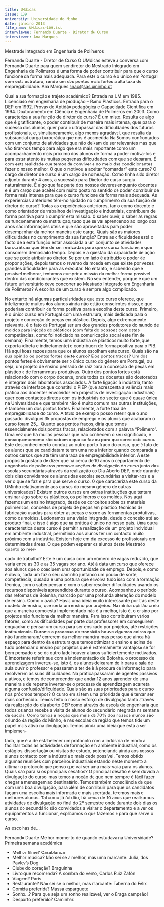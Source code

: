 ```yaml
---
title: UMdicas
issue: 109
university: Universidade do Minho
date: janeiro 2013
file_name: UMdicas-109.txt
interviewee: Fernando Duarte - Diretor de Curso
interviewer: Ana Marques
---
```


Mestrado Integrado em Engenharia de Polímeros

Fernando Duarte - Diretor de Curso
O UMdicas esteve à conversa com Fernando Duarte para quem ser diretor do Mestrado Integrado em
Engenharia de Polímeros é uma forma de poder contribuir para que o curso funcione da forma mais adequada. Para este o curso é o único em Portugal com
esta estrutura, sendo um dos pontos mais fortes a
alta taxa de empregabilidade.
Ana Marques
anac@sas.uminho.pt

Qual a sua formação e trajeto académico?
Entrada na UM em 1985. Licenciado em engenharia
de produção – Ramo Plásticos. Entrada para o DEP
em 1992. Provas de Aptidão pedagógica e Capacidade Cientifica em 1994. Doutoramento em Ciência e
Engenharia de Polímeros em 2003.
Como caracteriza a sua função de diretor de
curso?
É um misto. Resulta de algo que é gratificante, o poder contribuir de maneira mais intensa, quer para
o sucesso dos alunos, quer para o ultrapassar das
dificuldades dos futuros profissionais, e, simultaneamente, algo menos agradável, que resulta da substancial carga burocrática que nos é acometida Na
Somos confrontados com um conjunto de atividades
que não deixam de ser relevantes mas que vão tirar-nos tempo para algo que era mais importante como
um acompanhamento mais próximo dos alunos de
forma a poder motiva-los e para estar atento às muitas pequenas dificuldades com que se deparam. É
com esta realidade que temos de conviver e no meio
das condicionantes fazer o nosso melhor.
O que o motivou a aceitar “comandar” este
curso?
O cargo de diretor de curso é um cargo de nomeação. Como tinha sido diretor adjunto durante 4 anos,
a sucessão para Diretor de curso surgiu naturalmente. É algo que faz parte dos nossos deveres enquanto
docentes e é um cargo que aceitei com muito gosto
no sentido de poder contribuir de forma mais intensa
para que o curso funcione da forma mais adequada.
As experiencias anteriores têm-no ajudado
no cumprimento da sua função de diretor de
curso?
Todas as experiências anteriores, tanto como docente e como orientador de trabalhos de investigação
e industriais, contribuem de forma positiva para a
cumprir esta missão. O saber ouvir, o saber as regras de funcionamento da instituição, tudo que se vai
aprendendo ao longo dos anos são informações uteis
e que são aproveitadas para poder desempenhar da
melhor maneira este cargo.
Quais são as maiores dificuldades no cumprimento da sua função?
Entre as dificuldades está o facto de a esta função
estar associada a um conjunto de atividades burocráticas que têm de ser realizadas para que o curso
funcione, e que consomem demasiado tempo. Depois é a questão da capacidade de ação que se pode
atribuir ao diretor. Se por um lado é atribuído o poder
de propor ações, depois temos o reverso da moeda
em que existe por vezes grandes dificuldades para
as executar. No entanto, e sabendo que é possível
melhorar, tentamos cumprir a missão da melhor forma possível dentro das condicionantes que existem.
No seu entender, porque é que um futuro universitário deve concorrer ao Mestrado Integrado em Engenharia de Polímeros?
A escolha de um curso é sempre algo complicado.

No entanto há algumas particularidades que este
curso oferece, que infelizmente muitos dos alunos
ainda não estão conscientes disso, e que poderiam
contribuir de forma positiva para a escolha deste curso. Primeiro, é o único curso em Portugal com uma
estrutura, mais dedicada para o projeto e conceção
de peças em plástico. Depois, algo extremamente
relevante, é o fato de Portugal ser um dos grandes
produtores do mundo de moldes para injeção de
plásticos (com falta de pessoas com estas competências, como foi noticiado na comunicação social
este fim de semana). Finalmente, temos uma indústria de plásticos muito forte, que exporta (direta e
indiretamente) e contribuem de forma positiva para
o PIB. Há aqui boas razoes para que os alunos escolham este curso.
Quais são na sua opinião os pontos fortes deste curso? E os pontos fracos?
Um dos pontos fortes é obviamente ser o único curso do género em Portugal, ou seja, um projeto de
ensino pensado de raiz para a conceção de peças
em plástico e de ferramentas produtivas. Outro dos
pontos fortes está relacionado com o corpo docente,
onde todos os docentes são doutorados e integram
dois laboratórios associados. A forte ligação à indústria, tanto através da interface que constitui o PIEP
(que acrescenta a valência mais prática aos docentes envolvidos em projectos de investigação industriais) quer com contactos diretos com os industriais
do sector que é quase única na Universidade e que
também não é muito comum nas outras instituições,
é também um dos pontos fortes. Finalmente, a forte
taxa de empregabilidade do curso. A título de exemplo posso referir que o ano passado, divulguei 35
propostas de emprego e os alunos que acabaram o
curso foram 25,..
Quanto aos pontos fracos, diria que temos essencialmente dois pontos fracos, relacionados com a
palavra “Polímero”. Uma vez que há muitas pessoas
que não conhecem o seu significado, e consequentemente não sabem o que se faz ou para que serve
este curso. Este desconhecimento conduz ao outro
ponto fraco do curso, que é fato de os alunos que
se candidatam terem uma nota inferior quando comparada a outros cursos que até têm uma taxa de
empregabilidade inferior. A este propósito gostaria de
dizer que há cerca de 10 anos o departamento de
engenharia de polímeros promove acções de divulgação do curso junto das escolas secundárias através
da realização do Dia Aberto DEP, onde durante dois
dias convidamos os alunos das escolas secundárias
a visitar-nos e a ver o que se faz e para que serve o
curso.
O que caracteriza este curso da UMinho relativamente aos cursos do mesmo género de
outras universidades?
Existem outros cursos em outras instituições que tentam ensinar algo sobre os plásticos, os polímeros e
os moldes. Nós aqui fazemos um ensino integrado,
desde os conceitos sobre os materiais polimericos,
conceitos de projeto de peças em plástico, técnicas
de fabricação usadas para obter as peças e sobre
as ferramentas produtivas, como os moldes. Lecionamos uma visão integrada, desde o conceito até
ao produto final, e isso é algo que na prática é único
no nosso país. Uma outra característica deste curso
é permitir a realização de um projeto individual em
ambiente industrial, permitindo aos alunos ter um
contacto muito próximo com a indústria.
Existem hoje em dia excesso de profissionais
em determinadas áreas. O que podem esperar os alunos deste Mestrado quanto ao mer-

cado de trabalho?
Este é um curso com um número de vagas reduzido, que varia entre as 30 e as 35 vagas por ano.
Até à data um curso que oferece aos alunos que o
concluem uma oportunidade de emprego. Depois,
e como é óbvio, cada um faz o seu caminho juntando um pouco de sorte, competência, ousadia e
uma postura que envolva tudo isso com a formação
técnica, com o saber pensar e com o saber resolver
dificuldades usando os recursos disponíveis apreendidos durante o curso.
Acompanhou o período das reformas de Bolonha, marcado por uma profunda alteração do
modelo de ensino. Como o avalia?
Havia uma ideia muito interessante por trás deste
modelo de ensino, que seria um ensino por projetos.
Na minha opinião creio que a maneira como está
implementado não é a melhor, isto é, o ensino por
projetos não funciona da melhor maneira. Para isso
contribuíram vários fatores, como as dificuldades por
parte dos professores em conseguirem enquadrar e
pensar um curso para ser ensinado por projetos, até
restrições institucionais. Durante o processo de transição houve algumas coisas que não funcionaram/
correrem da melhor maneira mas penso que ainda
há espaço para dentro da estrutura que temos otimizar o ensino e acima de tudo potenciar o ensino por
projetos que é extremamente vantajoso se for bem
pensado e se do outro lado houver alunos suficientemente motivados. È importante referir que com a
implementação de Bolonha, o processo de aprendizagem inverteu-se, isto é, os alunos deixaram de ir
para a sala de aula ouvir o professor e passaram a
ter de ir à procura de informação para resolverem as
suas dificuldades. Na prática passaram de agentes
passivos a ativos, e temos de compreender que andar 12 anos aprender de uma maneira e de repente
inverter-se o processo de aprendizagem acarreta alguma confusão/dificuldade.
Quais são as suas prioridades para o curso
nos próximos tempos?
O curso em si tem uma prioridade que é tentar ser
mais conhecido. Temos feito o nosso esforço de
divulgação tanto através da realização do dia aberto DEP como através da escola de engenharia que
todos os anos recebe a visita de alunos do secundário integrada na semana da escola. Como temos
a noção que mais de 70% dos nossos alunos são
oriundo da região do Minho, é nas escolas da região
que temos tido um papel mais ativo na divulgação.
Temos ainda uma ideia que está a ser implemen-

tada, que é a de estabelecer um protocolo com a
indústria de modo a facilitar todas as actividades de
formação em ambiente industrial, como os estágios,
dissertação ou visitas de estudo, potenciando ainda
aos nossos alunos contacto com a indústria o mais
cedo possível. Temos obtido algumas reuniões com
parceiros industriais estando neste momento a ultimar o protocolo que penso que vai ser uma mais-valia para os alunos.
Quais são para si os principais desafios?
O principal desafio é sem dúvida a divulgação do
curso, mas temos a noção de que nem sempre é fácil fazer chegar a mensagem ao destinatário. Temos
também consciência de que com uma boa divulgação, para além de contribuir para que os candidatos
façam uma escolha mais informada e mais acertada, teremos mais e melhores alunos. Tal como já foi
dito, hà cerca de 10 anos que realizamos atividades
de divulgação no final do 2º semestre onde durante
dois dias os alunos do secundário são convidados
a visitar o departamento e a ver os equipamentos
a funcionar, explicamos o que fazemos e para que
serve o curso.

As escolhas de...

Fernando Duarte
Melhor momento de quando estudava na Universidade?
Primeira semana académica
- Melhor filme?
Casablanca
- Melhor música?
Não sei se a melhor, mas uma marcante: Julia, dos
Pavlov’s Dog
- Clube do coração?
Braguinha
- Livro que recomenda?
A sombra do vento, Carlos Ruiz Zafón
- Viagem?
Paris
- Restaurante?
Não sei se o melhor, mas marcante: Taberna do Félix
- Comida preferida?
Massa esparguete
- Sonho…?
Para que seja um sonho realizável, ver o Braga
campeão!
- Desporto preferido?
Caminhar.

